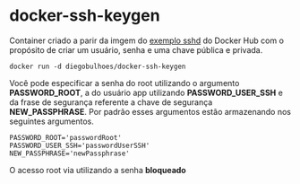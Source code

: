 # docker-ssh-keygen

Container criado a parir da imgem do [exemplo sshd](https://docs.docker.com/engine/examples/running_ssh_service/) do Docker Hub com o propósito de criar um usuário, senha e uma chave pública e privada.

```
docker run -d diegobulhoes/docker-ssh-keygen
```

Você pode especificar a senha do root utilizando o argumento  **PASSWORD_ROOT**, a do usuário app utilizando **PASSWORD_USER_SSH** e da frase de segurança referente a chave de segurança **NEW_PASSPHRASE**. Por padrão esses argumentos estão armazenando nos seguintes argumentos.

```
PASSWORD_ROOT='passwordRoot'
PASSWORD_USER_SSH='passwordUserSSH'
NEW_PASSPHRASE='newPassphrase'
```

O acesso root via utilizando a senha **bloqueado**
